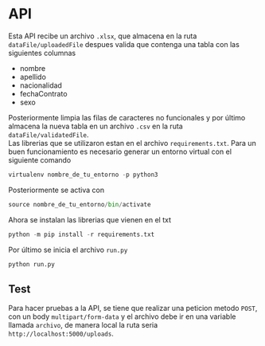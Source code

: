 # API
Esta API recibe un archivo `.xlsx`, que almacena en la ruta `dataFile/uploadedFile` despues valida que contenga una tabla con las siguientes columnas
* nombre
* apellido
* nacionalidad
* fechaContrato
* sexo  

Posteriormente limpia las filas de caracteres no funcionales y por último almacena la nueva tabla en un archivo `.csv` en la ruta `dataFile/validatedFile`.  
Las librerias que se utilizaron estan en el archivo `requirements.txt`. Para un buen funcionamiento es necesario generar un entorno virtual con el siguiente comando
```python
virtualenv nombre_de_tu_entorno -p python3
```
Posteriormente se activa con
```python
source nombre_de_tu_entorno/bin/activate
```
Ahora se instalan las librerias que vienen en el txt
```python
python -m pip install -r requirements.txt
```
Por último se inicia el archivo `run.py`
```python
python run.py
```
## Test
Para hacer pruebas a la API, se tiene que realizar una peticion metodo `POST`, con un body `multipart/form-data` y el archivo debe ir en una variable llamada `archivo`, de manera local la ruta seria `http://localhost:5000/uploads`.